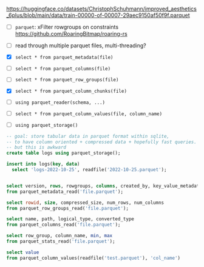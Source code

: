 https://huggingface.co/datasets/ChristophSchuhmann/improved_aesthetics_6plus/blob/main/data/train-00000-of-00007-29aec9150af50f9f.parquet

- [ ] `parquet`: xFilter rowgroups on constraints https://github.com/RoaringBitmap/roaring-rs
- [ ] read through multiple parquet files, multi-threading?

- [x] `select * from parquet_metadata(file)`
- [ ] `select * from parquet_columns(file)`
- [ ] `select * from parquet_row_groups(file)`
- [x] `select * from parquet_column_chunks(file)`

- [ ] `using parquet_reader(schema, ...)`
- [ ] `select * from parquet_column_values(file, column_name)`

- [ ] `using parquet_storage()`

```sql
-- goal: store tabular data in parquet format within sqlite,
-- to have column oriented + compressed data + hopefully fast queries.
-- but this is awkward
create table logs using parquet_storage();

insert into logs(key, data)
  select 'logs-2022-10-25', readfile('2022-10-25.parquet');



```

```sql
select version, rows, rowgroups, columns, created_by, key_value_metadata
from parquet_metadata_read('file.parquet');

select rowid, size, compressed_size, num_rows, num_columns
from parquet_row_groups_read('file.parquet');

select name, path, logical_type, converted_type
from parquet_columns_read('file.parquet');

select row_group, column_name, min, max
from parquet_stats_read('file.parquet');

```

```sql
select value
from parquet_column_values(readfile('test.parquet'), 'col_name')
```
